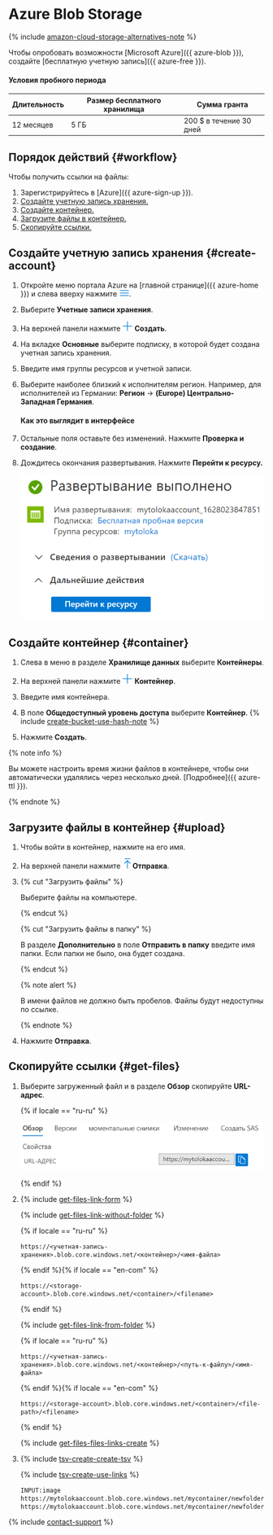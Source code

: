 # Azure Blob Storage

{% include [amazon-cloud-storage-alternatives-note](../_includes/concepts/amazon-cloud-storage/id-amazon-cloud-storage/alternatives-note.md) %}

Чтобы опробовать возможности [Microsoft Azure]({{ azure-blob }}), создайте [бесплатную учетную запись]({{ azure-free }}).

#### Условия пробного периода

Длительность | Размер бесплатного хранилища | Сумма гранта
----- | ----- | -----
12 месяцев | 5 ГБ | 200 $ в течение 30 дней

## Порядок действий {#workflow}

Чтобы получить ссылки на файлы:

1. Зарегистрируйтесь в [Azure]({{ azure-sign-up }}).
1. [Создайте учетную запись хранения.](#create-account)
1. [Создайте контейнер.](#container)
1. [Загрузите файлы в контейнер.](#upload)
1. [Скопируйте ссылки.](#get-files)

## Создайте учетную запись хранения {#create-account}

1. Откройте меню портала Azure на [главной странице]({{ azure-home }}) и слева вверху нажмите ![](../_images/tutorials/cloud-storage/azure/more-icon.png).

1. Выберите **Учетные записи хранения**.

1. На верхней панели нажмите ![](../_images/tutorials/cloud-storage/azure/plus-icon.png) **Создать**.

1. На вкладке **Основные** выберите подписку, в которой будет создана учетная запись хранения.

1. Введите имя группы ресурсов и учетной записи.

1. Выберите наиболее близкий к исполнителям регион. Например, для исполнителей из Германии: **Регион** → **(Europe) Центрально-Западная Германия**.

    #### Как это выглядит в интерфейсе

1. Остальные поля оставьте без изменений. Нажмите **Проверка и создание**.

1. Дождитесь окончания развертывания. Нажмите **Перейти к ресурсу.**

    ![](../_images/tutorials/cloud-storage/azure/deployment-complete.png)

## Создайте контейнер {#container}

1. Слева в меню в разделе **Хранилище данных** выберите **Контейнеры**.

1. На верхней панели нажмите ![](../_images/tutorials/cloud-storage/azure/plus-icon.png) **Контейнер**.

1. Введите имя контейнера.

1. В поле **Общедоступный уровень доступа** выберите **Контейнер**.
    {% include [create-bucket-use-hash-note](../_includes/concepts/amazon-cloud-storage/id-create-bucket/use-hash-note.md) %}

1. Нажмите **Создать**.


{% note info %}

Вы можете настроить время жизни файлов в контейнере, чтобы они автоматически удалялись через несколько дней. [Подробнее]({{ azure-ttl }}).

{% endnote %}



## Загрузите файлы в контейнер {#upload}

1. Чтобы войти в контейнер, нажмите на его имя.

1. На верхней панели нажмите ![](../_images/tutorials/cloud-storage/azure/send-icon.png)**Отправка**.

1.  {% cut "Загрузить файлы" %}

    Выберите файлы на компьютере.

    {% endcut %}

    {% cut "Загрузить файлы в папку" %}

    В разделе **Дополнительно** в поле **Отправить в папку** введите имя папки. Если папки не было, она будет создана.

    {% endcut %}

    {% note alert %}

    В имени файлов не должно быть пробелов. Файлы будут недоступны по ссылке.

    {% endnote %}

1. Нажмите **Отправка**.

## Скопируйте ссылки {#get-files}

1. Выберите загруженный файл и в разделе **Обзор** скопируйте **URL-адрес**.

    {% if locale == "ru-ru" %}

    ![](../_images/tutorials/cloud-storage/azure/url.png)

    {% endif %}

1. {% include [get-files-link-form](../_includes/concepts/amazon-cloud-storage/id-get-files/link-form.md) %}

    {% include [get-files-link-without-folder](../_includes/concepts/amazon-cloud-storage/id-get-files/link-without-folder.md) %}

    {% if locale == "ru-ru" %}

    ```plaintext
    https://<учетная-запись-хранения>.blob.core.windows.net/<контейнер>/<имя-файла>
    ```

    {% endif %}{% if locale == "en-com" %}

    ```plaintext
    https://<storage-account>.blob.core.windows.net/<container>/<filename>
    ```

    {% endif %}

    {% include [get-files-link-from-folder](../_includes/concepts/amazon-cloud-storage/id-get-files/link-from-folder.md) %}

    {% if locale == "ru-ru" %}

    ```plaintext
    https://<учетная-запись-хранения>.blob.core.windows.net/<контейнер>/<путь-к-файлу>/<имя-файла>
    ```

    {% endif %}{% if locale == "en-com" %}

    ```plaintext
    https://<storage-account>.blob.core.windows.net/<container>/<file-path>/<filename>
    ```

    {% endif %}

    {% include [get-files-files-links-create](../_includes/concepts/amazon-cloud-storage/id-get-files/files-links-create.md) %}

1. {% include [tsv-create-create-tsv](../_includes/concepts/cloud-storage/id-tsv-create/create-tsv.md) %}

    {% include [tsv-create-use-links](../_includes/concepts/cloud-storage/id-tsv-create/use-links.md) %}

    ```plaintext
    INPUT:image
    https://mytolokaaccount.blob.core.windows.net/mycontainer/newfolder/image1.png
    https://mytolokaaccount.blob.core.windows.net/mycontainer/newfolder/image2.png
    ```

{% include [contact-support](../_includes/contact-support-new.md) %}